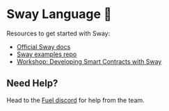 # Sway Language 🌴

Resources to get started with Sway:

- [Official Sway docs](https://fuellabs.github.io/sway/v0.19.2/)
- [Sway examples repo](https://github.com/FuelLabs/sway/tree/376010e7b8f84334ffacd0f99e64f185c971d213/examples)
- [Workshop: Developing Smart Contracts with Sway](https://www.youtube.com/watch?v=SctJwG2LPK8)

## Need Help?

Head to the [Fuel discord](https://discord.com/invite/fuelnetwork) for help from the team.
